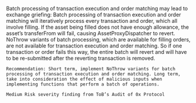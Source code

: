 Batch processing of transaction execution and order matching may lead to exchange griefing: Batch processing of transaction execution and order matching will iteratively process every transaction and order, which all involve filling. If the asset being filled does not have enough allowance, the asset’s transferFrom will fail, causing AssetProxyDispatcher to revert. NoThrow variants of batch processing, which are available for filling orders, are not available for transaction execution and order matching. So if one transaction or order fails this way, the entire batch will revert and will have to be re-submitted after the reverting transaction is removed.

    Recommendation: Short term, implement NoThrow variants for batch processing of transaction execution and order matching. Long term, take into consideration the effect of malicious inputs when implementing functions that perform a batch of operations.

    Medium Risk severity finding from ToB’s Audit of 0x Protocol